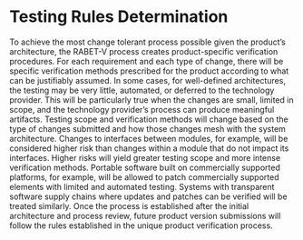 # Testing Rules Determination


To achieve the most change tolerant process possible given the product’s architecture, the RABET-V process creates product-specific verification procedures. For each requirement and each type of change, there will be specific verification methods prescribed for the product according to what can be justifiably assumed. In some cases, for well-defined architectures, the testing may be very little, automated, or deferred to the technology provider. This will be particularly true when the changes are small, limited in scope, and the technology provider’s process can produce meaningful artifacts. Testing scope and verification methods will change based on the type of changes submitted and how those changes mesh with the system architecture. Changes to interfaces between modules, for example, will be considered higher risk than changes within a module that do not impact its interfaces. Higher risks will yield greater testing scope and more intense verification methods. Portable software built on commercially supported platforms, for example, will be allowed to patch commercially supported elements with limited and automated testing. Systems with transparent software supply chains where updates and patches can be verified will be treated similarly. 
Once the process is established after the initial architecture and process review, future product version submissions will follow the rules established in the unique product verification process.
